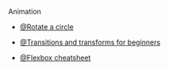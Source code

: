 Animation

- [@Rotate a circle](https://dev.to/benjithorpe/rotate-a-circle-with-css-1dp6)

- [@Transitions and transforms for beginners](https://thoughtbot.com/blog/transitions-and-transforms)

- [@Flexbox cheatsheet](https://darekkay.com/flexbox-cheatsheet/)
